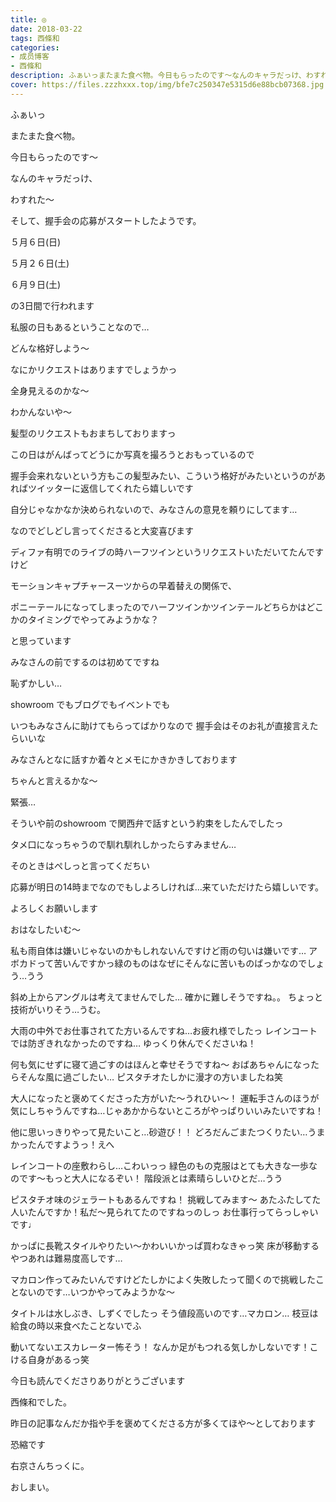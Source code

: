```yaml
---
title: ◎
date: 2018-03-22
tags: 西條和
categories: 
- 成员博客
- 西條和
description: ふぁいっまたまた食べ物。今日もらったのです〜なんのキャラだっけ、わすれた〜そし...
cover: https://files.zzzhxxx.top/img/bfe7c250347e5315d6e88bcb07368.jpg 
---
```






ふぁいっ











またまた食べ物。






今日もらったのです〜











なんのキャラだっけ、












わすれた〜











そして、握手会の応募がスタートしたようです。








５月６日(日)






５月２６日(土)





６月９日(土)





の3日間で行われます








私服の日もあるということなので…







どんな格好しよう〜








なにかリクエストはありますでしょうかっ















全身見えるのかな〜







わかんないや〜












髪型のリクエストもおまちしておりますっ










この日はがんばってどうにか写真を撮ろうとおもっているので








握手会来れないという方もこの髪型みたい、こういう格好がみたいというのがあればツイッターに返信してくれたら嬉しいです










自分じゃなかなか決められないので、みなさんの意見を頼りにしてます…













なのでどしどし言ってくださると大変喜びます










ディファ有明でのライブの時ハーフツインというリクエストいただいてたんですけど








モーションキャプチャースーツからの早着替えの関係で、



ポニーテールになってしまったのでハーフツインかツインテールどちらかはどこかのタイミングでやってみようかな？









と思っています









みなさんの前でするのは初めてですね








恥ずかしい…












showroom でもブログでもイベントでも







いつもみなさんに助けてもらってばかりなので
握手会はそのお礼が直接言えたらいいな









みなさんとなに話すか着々とメモにかきかきしております











ちゃんと言えるかな〜









緊張…








そういや前のshowroom で関西弁で話すという約束をしたんでしたっ









タメ口になっちゃうので馴れ馴れしかったらすみません…












そのときはぺしっと言ってくだちい












応募が明日の14時までなのでもしよろしければ…来ていただけたら嬉しいです。











よろしくお願いします









おはなしたいむ〜






私も雨自体は嫌いじゃないのかもしれないんですけど雨の匂いは嫌いです…
アボカドって苦いんですかっ緑のものはなぜにそんなに苦いものばっかなのでしょう…うう






斜め上からアングルは考えてませんでした…
確かに難しそうですね。。
ちょっと技術がいりそう…うむ。





大雨の中外でお仕事されてた方いるんですね…お疲れ様でしたっ
レインコートでは防ぎきれなかったのですね…
ゆっくり休んでくださいね！






何も気にせずに寝て過ごすのはほんと幸せそうですね〜
おばあちゃんになったらそんな風に過ごしたい…
ピスタチオたしかに漫才の方いましたね笑






大人になったと褒めてくださった方がいた〜うれひい〜！
運転手さんのほうが気にしちゃうんですね…じゃあかからないところがやっぱりいいみたいですね！







他に思いっきりやって見たいこと…砂遊び！！
どろだんごまたつくりたい…うまかったんですようっ！えへ






レインコートの座敷わらし…こわいっっ
緑色のもの克服はとても大きな一歩なのです〜もっと大人になるぞい！
階段派とは素晴らしいひとだ…うう






ピスタチオ味のジェラートもあるんですね！
挑戦してみます〜
あたふたしてた人いたんですか！私だ〜見られてたのですねっのしっ
お仕事行ってらっしゃいです♩





かっぱに長靴スタイルやりたい〜かわいいかっぱ買わなきゃっ笑
床が移動するやつあれは難易度高しです…







マカロン作ってみたいんですけどたしかによく失敗したって聞くので挑戦したことないのです…いつかやってみようかな〜






タイトルは水しぶき、しずくでしたっ
そう値段高いのです…マカロン…
枝豆は給食の時以来食べたことないでふ




動いてないエスカレーター怖そう！
なんか足がもつれる気しかしないです！こける自身があるっ笑







今日も読んでくださりありがとうございます






西條和でした。









昨日の記事なんだか指や手を褒めてくださる方が多くてほや〜としております







恐縮です







右京さんちっくに。










おしまい。


